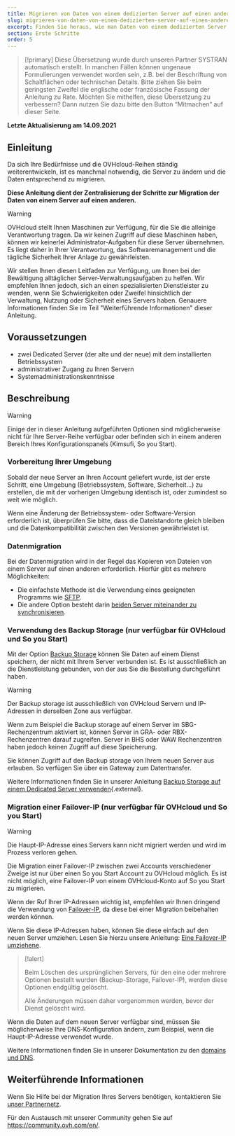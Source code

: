 ```yaml
---
title: Migrieren von Daten von einem dedizierten Server auf einen anderen
slug: migrieren-von-daten-von-einem-dedizierten-server-auf-einen-anderen
excerpt: Finden Sie heraus, wie man Daten von einem dedizierten Server auf einen anderen migriert
section: Erste Schritte
order: 5
---
```


> [!primary]
> Diese Übersetzung wurde durch unseren Partner SYSTRAN automatisch erstellt. In manchen Fällen können ungenaue Formulierungen verwendet worden sein, z.B. bei der Beschriftung von Schaltflächen oder technischen Details. Bitte ziehen Sie beim geringsten Zweifel die englische oder französische Fassung der Anleitung zu Rate. Möchten Sie mithelfen, diese Übersetzung zu verbessern? Dann nutzen Sie dazu bitte den Button “Mitmachen“ auf dieser Seite.
>

**Letzte Aktualisierung am 14.09.2021**

## Einleitung

Da sich Ihre Bedürfnisse und die OVHcloud-Reihen ständig weiterentwickeln, ist es manchmal notwendig, die Server zu ändern und die Daten entsprechend zu migrieren.

**Diese Anleitung dient der Zentralisierung der Schritte zur Migration der Daten von einem Server auf einen anderen.**

> [!warning]
>
> OVHcloud stellt Ihnen Maschinen zur Verfügung, für die Sie die alleinige Verantwortung tragen. Da wir keinen Zugriff auf diese Maschinen haben, können wir keinerlei Administrator-Aufgaben für diese Server übernehmen. Es liegt daher in Ihrer Verantwortung, das Softwaremanagement und die tägliche Sicherheit Ihrer Anlage zu gewährleisten.
>
> Wir stellen Ihnen diesen Leitfaden zur Verfügung, um Ihnen bei der Bewältigung alltäglicher Server-Verwaltungsaufgaben zu helfen. Wir empfehlen Ihnen jedoch, sich an einen spezialisierten Dienstleister zu wenden, wenn Sie Schwierigkeiten oder Zweifel hinsichtlich der Verwaltung, Nutzung oder Sicherheit eines Servers haben. Genauere Informationen finden Sie im Teil "Weiterführende Informationen" dieser Anleitung.
>

## Voraussetzungen

- zwei Dedicated Server (der alte und der neue) mit dem installierten Betriebssystem
- administrativer Zugang zu Ihren Servern
- Systemadministrationskenntnisse

## Beschreibung

> [!warning]
>
> Einige der in dieser Anleitung aufgeführten Optionen sind möglicherweise nicht für Ihre Server-Reihe verfügbar oder befinden sich in einem anderen Bereich Ihres Konfigurationspanels (Kimsufi, So you Start).
>

### Vorbereitung Ihrer Umgebung

Sobald der neue Server an Ihren Account geliefert wurde, ist der erste Schritt, eine Umgebung (Betriebssystem, Software, Sicherheit...) zu erstellen, die mit der vorherigen Umgebung identisch ist, oder zumindest so weit wie möglich.

Wenn eine Änderung der Betriebssystem- oder Software-Version erforderlich ist, überprüfen Sie bitte, dass die Dateistandorte gleich bleiben und die Datenkompatibilität zwischen den Versionen gewährleistet ist.

### Datenmigration

Bei der Datenmigration wird in der Regel das Kopieren von Dateien von einem Server auf einen anderen erforderlich. Hierfür gibt es mehrere Möglichkeiten:

- Die einfachste Methode ist die Verwendung eines geeigneten Programms wie [SFTP](https://docs.ovh.com/de/dedicated/daten-via-sftp-exportieren-und-ablegen/).
- Die andere Option besteht darin [beiden Server miteinander zu synchronisieren](https://docs.ovh.com/de/dedicated/kopieren-daten-server-rsync/).

### Verwendung des Backup Storage (nur verfügbar für OVHcloud und So you Start)

Mit der Option [Backup Storage](https://www.ovhcloud.com/de/bare-metal/backup-storage/) können Sie Daten auf einem Dienst speichern, der nicht mit Ihrem Server verbunden ist. Es ist ausschließlich an die Dienstleistung gebunden, von der aus Sie die Bestellung durchgeführt haben.

> [!warning]
>
> Der Backup storage ist ausschließlich von OVHcloud Servern und IP-Adressen in derselben Zone aus verfügbar.
>
> Wenn zum Beispiel die Backup storage auf einem Server im SBG-Rechenzentrum aktiviert ist, können Server in GRA- oder RBX-Rechenzentren darauf zugreifen. Server in BHS oder WAW Rechenzentren haben jedoch keinen Zugriff auf diese Speicherung.
>

Sie können Zugriff auf den Backup storage von Ihrem neuen Server aus erlauben. So verfügen Sie über ein Gateway zum Datentransfer.

Weitere Informationen finden Sie in unserer Anleitung [Backup Storage auf einem Dedicated Server verwenden](https://docs.ovh.com/de/dedicated/dienste-storage-backup/){.external}.

### Migration einer Failover-IP (nur verfügbar für OVHcloud und So you Start)

> [!warning]
>
> Die Haupt-IP-Adresse eines Servers kann nicht migriert werden und wird im Prozess verloren gehen.
>
> Die Migration einer Failover-IP zwischen zwei Accounts verschiedener Zweige ist nur über einen So you Start Account zu OVHcloud möglich. Es ist nicht möglich, eine Failover-IP von einem OVHcloud-Konto auf So you Start zu migrieren.
>

Wenn der Ruf Ihrer IP-Adressen wichtig ist, empfehlen wir Ihnen dringend die Verwendung von [Failover-IP](https://www.ovhcloud.com/de/bare-metal/ip/), da diese bei einer Migration beibehalten werden können.

Wenn Sie diese IP-Adressen haben, können Sie diese einfach auf den neuen Server umziehen.
Lesen Sie hierzu unsere Anleitung: [Eine Failover-IP umziehene](https://docs.ovh.com/de/dedicated/ip-fo-move/).

> [!alert]
>
> Beim Löschen des ursprünglichen Servers, für den eine oder mehrere Optionen bestellt wurden (Backup-Storage, Failover-IP), werden diese Optionen endgültig gelöscht.
>
> Alle Änderungen müssen daher vorgenommen werden, bevor der Dienst gelöscht wird.
>

Wenn die Daten auf dem neuen Server verfügbar sind, müssen Sie möglicherweise Ihre DNS-Konfiguration ändern, zum Beispiel, wenn die Haupt-IP-Adresse verwendet wurde.

Weitere Informationen finden Sie in unserer Dokumentation zu den [domains und DNS](https://docs.ovh.com/de/domains/).

## Weiterführende Informationen

Wenn Sie Hilfe bei der Migration Ihres Servers benötigen, kontaktieren Sie [unser Partnernetz](https://partner.ovhcloud.com/de/).

Für den Austausch mit unserer Community gehen Sie auf <https://community.ovh.com/en/>.
